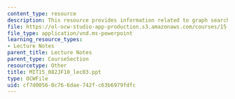 ```yaml
---
content_type: resource
description: This resource provides information related to graph search algorithms.
file: https://ol-ocw-studio-app-production.s3.amazonaws.com/courses/15-082j-network-optimization-fall-2010/cf7d00560c766dae742fc63b6979fdfc_MIT15_082JF10_lec03.ppt
file_type: application/vnd.ms-powerpoint
learning_resource_types:
- Lecture Notes
parent_title: Lecture Notes
parent_type: CourseSection
resourcetype: Other
title: MIT15_082JF10_lec03.ppt
type: OCWFile
uid: cf7d0056-0c76-6dae-742f-c63b6979fdfc
---
```

